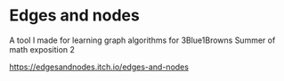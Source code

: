 # Edges and nodes

A tool I made for learning graph algorithms for 3Blue1Browns Summer of math exposition 2

https://edgesandnodes.itch.io/edges-and-nodes
